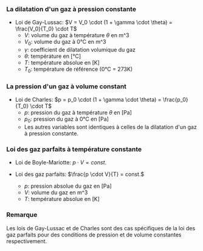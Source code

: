 ### La dilatation d'un gaz à pression constante
- Loi de Gay-Lussac: $V = V_0 \cdot (1 + \gamma \cdot \theta) = \frac{V_0}{T_0} \cdot T$
  - $V$: volume du gaz à température $\theta$ en m^3
  - $V_0$: volume du gaz à 0°C en m^3
  - $\gamma$: coefficient de dilatation volumique du gaz
  - $\theta$: température en [°C]
  - $T$: température absolue en [K]
  - $T_0$: température de référence (0°C = 273K)

### La pression d'un gaz à volume constant
- Loi de Charles: $p = p_0 \cdot (1 + \gamma \cdot \theta) = \frac{p_0}{T_0} \cdot T$
  - $p$: pression du gaz à température $\theta$ en [Pa]
  - $p_0$: pression du gaz à 0°C en [Pa]
  - Les autres variables sont identiques à celles de la dilatation d'un gaz à pression constante.

### Loi des gaz parfaits à température constante
- Loi de Boyle-Mariotte: $p \cdot V = const.$

- Loi des gaz parfaits: $\frac{p \cdot V}{T} = const.$
  - $p$: pression absolue du gaz en [Pa]
  - $V$: volume du gaz en m^3
  - $T$: température absolue en [K]

### Remarque
Les lois de Gay-Lussac et de Charles sont des cas spécifiques de la loi des gaz parfaits pour des conditions de pression et de volume constantes respectivement.